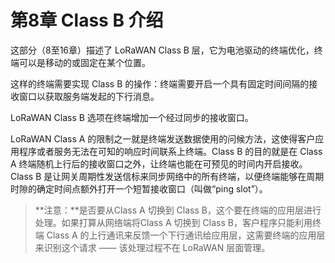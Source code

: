 # 第8章 Class B 介绍

这部分（8至16章）描述了 LoRaWAN Class B 层，它为电池驱动的终端优化，终端可以是移动的或固定在某个位置。

这样的终端需要实现 Class B 的操作：终端需要开启一个具有固定时间间隔的接收窗口以获取服务端发起的下行消息。

LoRaWAN Class B 选项在终端增加一个经过同步的接收窗口。

LoRaWAN Class A 的限制之一就是终端发送数据使用的问候方法，这使得客户应用程序或者服务无法在可知的响应时间联系上终端。Class B 的目的就是在 Class A 终端随机上行后的接收窗口之外，让终端也能在可预见的时间内开启接收。Class B 是让网关周期性发送信标来同步网络中的所有终端，以便终端能够在周期时隙的确定时间点额外打开一个短暂接收窗口（叫做“ping slot”）。

> **注意：**是否要从Class A 切换到 Class B，这个要在终端的应用层进行处理。如果打算从网络端将Class A 切换到 Class B，客户程序只能利用终端 Class A 的上行通讯来反馈一个下行通讯给应用层，这需要终端的应用层来识别这个请求 —— 该处理过程不在 LoRaWAN 层面管理。

